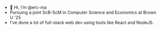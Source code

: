 - 👋 Hi, I’m @erc-ma
- Pursuing a joint ScB-ScM in Computer Science and Economics at Brown U '25
- I've done a lot of full-stack web dev using tools like React and NodeJS.
